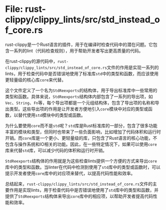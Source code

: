 # File: rust-clippy/clippy_lints/src/std_instead_of_core.rs

rust-clippy是一个Rust语言的插件，用于在编译时检查代码中的潜在问题。它包含一系列的lint（代码检查规则），用于帮助开发者写出更高质量的代码。

在rust-clippy的源代码中，`rust-clippy/clippy_lints/src/std_instead_of_core.rs`文件的作用是实现一系列的lints，用于检查代码中是否错误地使用了标准库`std`中的类型和函数，而应该使用更轻量级的核心库`core`来代替。

这个文件定义了一个名为`StdReexports`的结构体，用于导出标准库中一些常用的类型和函数。具体来说，`StdReexports`结构体内部包含了一系列的导出项，如`Vec`、`String`、`Fn`等，每个导出项都是一个元组结构体，包含了导出项的名称和导出类型。这些导出项的作用是让开发者方便地引入`core`模块中对应的类型或函数，以替代使用`std`模块中的类型或函数。

为什么要使用`core`而不是`std`呢？`std`库是Rust标准库的一部分，包含了很多功能丰富的模块和类型，但同时也带来了一些负面影响，比如增加了代码体积和运行时开销。而`core`库是一个更小、更轻量级的库，只包含了Rust语言的核心功能，不包含与操作系统和IO相关的功能。因此，在一些特定情况下，如果可以使用`core`库来代替`std`库，可以减少代码的体积和运行时开销。

`StdReexports`结构体的作用就是为这些检查lints提供一个方便的方式来导出`core`库中的类型和函数。当linter在代码中检测到使用了`std`库中的类型或函数时，可以提示开发者使用`core`库中的对应项来替代，以提高代码性能和效率。

总结起来，`rust-clippy/clippy_lints/src/std_instead_of_core.rs`文件的主要作用是实现lints，用于检查代码中是否错误地使用了`std`库中的类型和函数，并提供了`StdReexports`结构体来导出`core`库中的相应项，以帮助开发者提高代码性能和效率。

